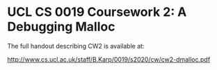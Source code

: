 UCL CS 0019 Coursework 2: A Debugging Malloc
===========================================

The full handout describing CW2 is available at:

http://www.cs.ucl.ac.uk/staff/B.Karp/0019/s2020/cw/cw2-dmalloc.pdf
